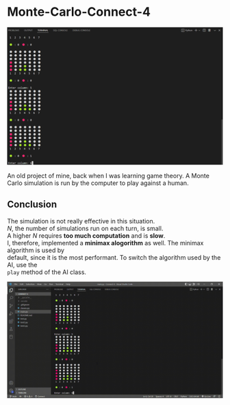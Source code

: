 # Monte-Carlo-Connect-4

<img src="screenshots/first.png">

An old project of mine, back when I was learning game theory. A Monte Carlo simulation is run by the computer to play against a human.



## Conclusion
The simulation is not really effective in this situation. <br>
*N*, the number of simulations run on each turn, is small. <br>
A higher *N* requires **too much computation** and is **slow**.<br>
I, therefore, implemented a **minimax alogorithm** as well. The minimax algorithm is used by <br>default, since it is the most performant. To switch the algorithm used by the AI, use the <br><code>play</code>
method of the AI class.

<img src="screenshots/animation.gif">


